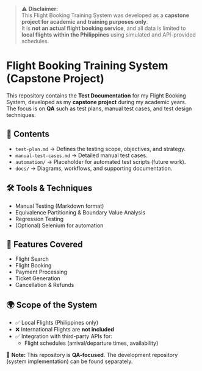 > ⚠️ **Disclaimer:**  
> This Flight Booking Training System was developed as a **capstone project for academic and training purposes only**.  
> It is **not an actual flight booking service**, and all data is limited to **local flights within the Philippines** using simulated and API-provided schedules.

# Flight Booking Training System (Capstone Project)

This repository contains the **Test Documentation** for my Flight Booking System, developed as my **capstone project** during my academic years.  
The focus is on **QA** such as test plans, manual test cases, and test design techniques.

## 📌 Contents
- `test-plan.md` → Defines the testing scope, objectives, and strategy.
- `manual-test-cases.md` → Detailed manual test cases.
- `automation/` → Placeholder for automated test scripts (future work).
- `docs/` → Diagrams, workflows, and supporting documentation.

## 🛠 Tools & Techniques
- Manual Testing (Markdown format)
- Equivalence Partitioning & Boundary Value Analysis
- Regression Testing
- (Optional) Selenium for automation

## 🚀 Features Covered
- Flight Search
- Flight Booking
- Payment Processing
- Ticket Generation
- Cancellation & Refunds


## 🌍 Scope of the System
- ✅ Local Flights (Philippines only)
- ❌ International Flights are **not included**
- ✅ Integration with third-party APIs for:
  - Flight schedules (arrival/departure times, availability)

📌 **Note:** This repository is **QA-focused**. The development repository (system implementation) can be found separately.
